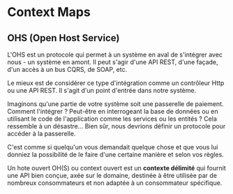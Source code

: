 # Context Maps



## OHS (Open Host Service)

L'OHS est un protocole qui permet à un système en aval de s'intégrer avec nous - un système en amont. 
Il peut s'agir d'une API REST, d'une façade, d'un accès à un bus CQRS, de SOAP, etc.

Le mieux est de considérer ce type d'intégration comme un contrôleur Http ou une API REST. Il s'agit d'un point d'entrée dans notre système.

Imaginons qu'une partie de votre système soit une passerelle de paiement. Comment l'intégrer ? 
Peut-être en interrogeant la base de données ou en utilisant le code de l'application comme les services ou les entités ? 
Cela ressemble à un désastre... Bien sûr, nous devrions définir un protocole pour accéder à la passerelle. 

C'est comme si quelqu'un vous demandait quelque chose et que vous lui donniez la possibilité de le faire d'une certaine manière et selon vos règles.

Un  hote ouvert OH(S) ou context ouvert est un __contexte délimité__ qui fournit une API bien conçue, axée sur le domaine, destinée à être utilisée par de nombreux consommateurs et non adaptée à un consommateur spécifique.
